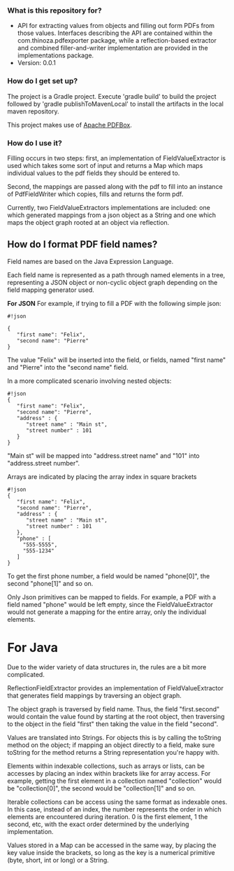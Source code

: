 ### What is this repository for? ###

* API for extracting values from objects and filling out form PDFs from those values. Interfaces describing the API are contained within the com.thinoza.pdfexporter package, while a reflection-based extractor and combined filler-and-writer implementation are provided in the implementations package.
* Version: 0.0.1

### How do I get set up? ###

The project is a Gradle project. Execute 'gradle build' to build the project followed by 'gradle publishToMavenLocal' to install the artifacts in the local maven repository.

This project makes use of [Apache PDFBox](https://pdfbox.apache.org/).

### How do I use it? ###
Filling occurs in two steps: first, an implementation of FieldValueExtractor is used which takes some sort of input and returns a Map which maps individual values to the pdf fields they should be entered to.

Second, the mappings are passed along with the pdf to fill into an instance of PdfFieldWriter which copies, fills and returns the form pdf.

Currently, two FieldValueExtractors implementations are included: one which generated mappings from a json object as a String and one which maps the object graph rooted at an object via reflection.

## How do I format PDF field names? ##
Field names are based on the Java Expression Language.

Each field name is represented as a path through named elements in a tree, representing a JSON object or non-cyclic object graph depending on the field mapping generator used.

**For JSON**
For example, if trying to fill a PDF with the following simple json:

```
#!json

{
   "first name": "Felix",
   "second name": "Pierre"
}
```
The value "Felix" will be inserted into the field, or fields, named "first name" and "Pierre" into the "second name" field.

In a more complicated scenario involving nested objects:
```
#!json
{
   "first name": "Felix",
   "second name": "Pierre",
   "address" : {
      "street name" : "Main st",
      "street number" : 101
   }
}
```
"Main st" will be mapped into "address.street name" and "101" into "address.street number".

Arrays are indicated by placing the array index in square brackets
```
#!json
{
   "first name": "Felix",
   "second name": "Pierre",
   "address" : {
      "street name" : "Main st",
      "street number" : 101
   },
   "phone" : [
     "555-5555",
     "555-1234"
   ]
}
```
To get the first phone number, a field would be named "phone[0]", the second "phone[1]" and so on.

Only Json primitives can be mapped to fields. For example, a PDF with a field named "phone" would be left empty, since the FieldValueExtractor would not generate a mapping for the entire array, only the individual elements.

# For Java #
Due to the wider variety of data structures in, the rules are a bit more complicated.

ReflectionFieldExtractor provides an implementation of FieldValueExtractor that generates field mappings by traversing an object graph.


The object graph is traversed by field name. Thus, the field "first.second" would contain the value found by starting at the root object, then traversing to the object in the field "first" then taking the value in the field "second".


Values are translated into Strings. For objects this is by calling the toString method on the object; if mapping an object directly to a field, make sure toString for the method returns a String representation you're happy with.


Elements within indexable collections, such as arrays or lists, can be accesses by placing an index within brackets like for array access. For example, getting the first element in a collection named "collection" would be "collection[0]", the second would be "collection[1]" and so on.


Iterable collections can be access using the same format as indexable ones. In this case, instead of an index, the number represents the order in which elements are encountered during iteration. 0 is the first element, 1 the second, etc, with the exact order determined by the underlying implementation.


Values stored in a Map can be accessed in the same way, by placing the key value inside the brackets, so long as the key is a numerical primitive (byte, short, int or long) or a String.